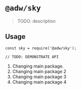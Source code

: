 # `@adw/sky`

> TODO: description

## Usage

```
const sky = require('@adw/sky');

// TODO: DEMONSTRATE API
```

1. Changing main package.
2. Changing main package 2
3. Changing main package 3
4. Changing main package 4
